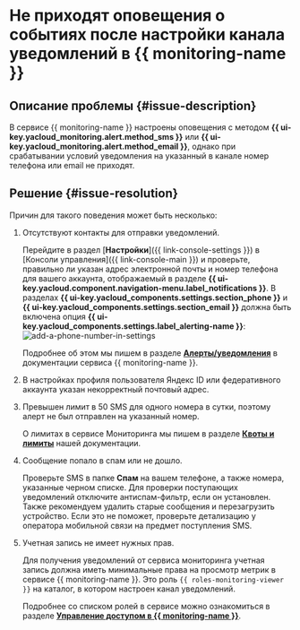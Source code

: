 # Не приходят оповещения о событиях после настройки канала уведомлений в {{ monitoring-name }}


## Описание проблемы {#issue-description}

В сервисе {{ monitoring-name }} настроены оповещения с методом **{{ ui-key.yacloud_monitoring.alert.method_sms }}** или **{{ ui-key.yacloud_monitoring.alert.method_email }}**, однако при срабатывании условий уведомления на указанный в канале номер телефона или email не приходят.

## Решение {#issue-resolution}

Причин для такого поведения может быть несколько:

1. Отсутствуют контакты для отправки уведомлений.

    Перейдите в раздел [**Настройки**]({{ link-console-settings }}) в [Консоли управления]({{ link-console-main }}) и проверьте, правильно ли указан адрес электронной почты и номер телефона для вашего аккаунта, отображаемый в разделе **{{ ui-key.yacloud.component.navigation-menu.label_notifications }}**. В разделах **{{ ui-key.yacloud_components.settings.section_phone }}** и **{{ ui-key.yacloud_components.settings.section_email }}** должна быть включена опция **{{ ui-key.yacloud_components.settings.label_alerting-name }}**:
    ![add-a-phone-number-in-settings](../../../_assets/troubleshooting/monitoring/add-a-phone-number-in-settings.png)

    Подробнее об этом мы пишем в разделе [**Алерты/уведомления**](../../../monitoring/qa/alerts.md#alert-receive-failed) в документации сервиса {{ monitoring-name }}.

1. В настройках профиля пользователя Яндекс ID или федеративного аккаунта указан некорректный почтовый адрес.

1. Превышен лимит в 50 SMS для одного номера в сутки, поэтому алерт не был отправлен на указанный номер.

    О лимитах в сервисе Мониторинга мы пишем в разделе [**Квоты и лимиты**](../../../monitoring/concepts/limits.md#monitoring-alerting-limits) нашей документации.

1. Сообщение попало в спам или не дошло.

    Проверьте SMS в папке **Спам** на вашем телефоне, а также номера, указанные черном списке. Для проверки поступающих уведомлений отключите антиспам-фильтр, если он установлен. Также рекомендуем удалить старые сообщения и перезагрузить устройство. Если это не поможет, проверьте детализацию у оператора мобильной связи на предмет поступления SMS.

1. Учетная запись не имеет нужных прав.

    Для получения уведомлений от сервиса мониторинга учетная запись должна иметь минимальные права на просмотр метрик в сервисе {{ monitoring-name }}. Это роль `{{ roles-monitoring-viewer }}` на каталог, в котором настроен канал уведомлений. 
    
    Подробнее со списком ролей в сервисе можно ознакомиться в разделе [**Управление доступом в {{ monitoring-name }}**](../../../monitoring/security/index.md#monitoring-viewer).